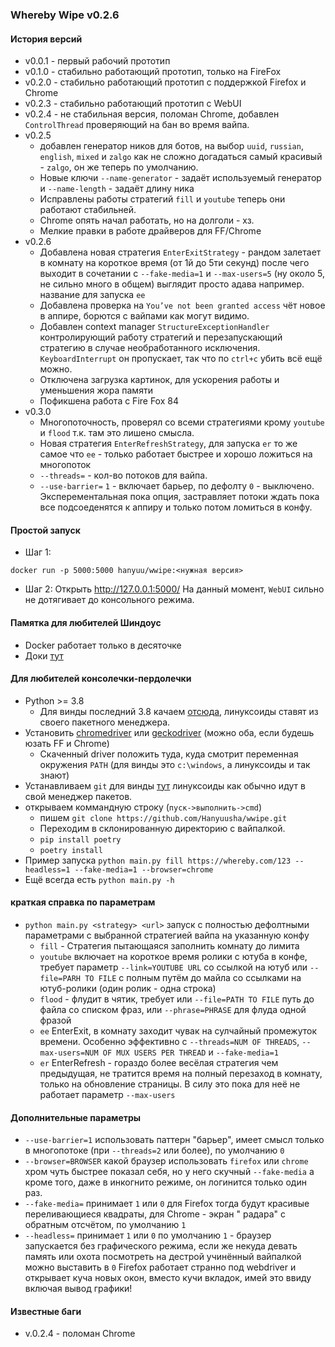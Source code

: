 ### Whereby Wipe v0.2.6

#### История версий
* v0.0.1 - первый рабочий прототип
* v0.1.0 - стабильно работающий прототип, только на FireFox
* v0.2.0 - стабильно работающий прототип с поддержкой Firefox и Chrome
* v0.2.3 - стабильно работающий прототип с WebUI
* v0.2.4 - не стабильная версия, поломан Chrome, добавлен `ControlThread` проверяющий на бан во время вайпа.
* v0.2.5  
  * добавлен генератор ников для ботов, на выбор `uuid`, `russian`, `english`, `mixed` и `zalgo`
    как не сложно догадаться самый красивый - `zalgo`, он же теперь по умолчанию.
  * Новые ключи `--name-generator` - задаёт используемый генератор и `--name-length` - задаёт длину ника
  * Исправлены работы стратегий `fill` и `youtube` теперь они работают стабильней.
  * Chrome опять начал работать, но на долголи - хз.
  * Мелкие правки в работе драйверов для FF/Chrome
* v0.2.6
  * Добавлена новая стратегия `EnterExitStrategy` - рандом залетает в комнату на короткое время (от 1й до 5ти секунд)
    после чего выходит в сочетании с `--fake-media=1` и `--max-users=5` (ну около 5, не сильно много в общем)
    выглядит просто адава например. название для запуска `ee`
  * Добавлена проверка на `You’ve not been granted access` чёт новое в аппире, борются с вайпами как могут видимо.
  * Добавлен context manager `StructureExceptionHandler` контролирующий работу стратегий и перезапускающий стратегию в
    случае необработанного исключения. `KeyboardInterrupt` он пропускает, так что по `ctrl+c` убить всё ещё можно.
  * Отключена загрузка картинок, для ускорения работы и уменьшения жора памяти
  * Пофикшена работа с Fire Fox 84
* v0.3.0
  * Многопоточность, проверял со всеми стратегиями крому `youtube` и `flood` т.к. там это лишено смысла.
  * Новая стратегия `EnterRefreshStrategy`, для запуска `er` то же самое что `ee` - только работает быстрее и хорошо
    ложиться на многопоток
  * `--threads=` - кол-во потоков для вайпа.
  * `--use-barrier=` `1` - включает барьер, по дефолту `0` - выключено. Эксперементальная пока опция, застравляет потоки
    ждать пока все подсоеденятся к аппиру и только потом ломиться в конфу.

#### Простой запуск
* Шаг 1:
```
docker run -p 5000:5000 hanyuu/wwipe:<нужная версия>
```
* Шаг 2:
  Открыть http://127.0.0.1:5000/
  На данный момент, `WebUI` сильно не дотягивает до консольного режима.

#### Памятка для любителей Шиндоус

* Docker работает только в десяточке
* Доки [тут](https://docs.docker.com/docker-for-windows/)

#### Для любителей консолечки-пердолечки

* Python >= 3.8
  * Для винды последний 3.8 качаем [отсюда](https://www.python.org/ftp/python/3.8.6/python-3.8.6-amd64.exe), линуксоиды
    ставят из своего пакетного менеджера.
* Установить [chromedriver](https://chromedriver.chromium.org/)
  или [geckodriver](https://github.com/mozilla/geckodriver/releases) (можно оба, если будешь юзать FF и Chrome)
  * Скаченный driver положить туда, куда смотрит переменная окружения `PATH` (для винды это `c:\windows`, а линуксоиды и
    так знают)
* Устанавливаем `git` для винды [тут](https://git-scm.com/download/win) линуксоиды как обычно идут в свой менеджер
  пакетов.
* открываем коммандную строку (`пуск->выполнить->cmd`)
  * пишем `git clone https://github.com/Hanyuusha/wwipe.git`
  * Переходим в склонированную директорию с вайпалкой.
  * `pip install poetry`
  * `poetry install`
* Пример запуска `python main.py fill https://whereby.com/123 --headless=1 --fake-media=1 --browser=chrome`
* Ещё всегда есть `python main.py -h`

#### краткая справка по параметрам

* `python main.py <strategy> <url>` запуск с полностью дефолтными параметрами с выбранной стратегией вайпа на указанную
  конфу
  * `fill` - Стратегия пытающаяся заполнить комнату до лимита
  * `youtube` включает на короткое время ролики с ютуба в конфе, требует параметр `--link=YOUTUBE URL` со ссылкой на
    ютуб или `--file=PARH TO FILE` с полным путём до майла со ссылками на ютуб-ролики (один ролик - одна строка)
  * `flood` - флудит в чятик, требует или `--file=PATH TO FILE` путь до файла со списком фраз, или `--phrase=PHRASE` для
    флуда одной фразой
  * `ee` EnterExit, в комнату заходит чувак на сулчайный промежуток времени. Особенно эффективно
    с `--threads=NUM OF THREADS`, `--max-users=NUM OF MUX USERS PER THREAD`
    и `--fake-media=1`
  * `er` EnterRefresh - гораздо более весёлая стратегия чем предыдущая, не тратится время на полный перезаход в комнату,
    только на обновление страницы. В силу это пока для неё не работает параметр `--max-users`

#### Дополнительные параметры

* `--use-barrier=1` использовать паттерн "барьер", имеет смысл только в многопотоке (при `--threads=2` или более), по
  умолчанию `0`
* `--browser=BROWSER` какой браузер использовать `firefox` или `chrome` хром чуть быстрее показал себя, но у него
  скучный `--fake-media` а кроме того, даже в инкогнито режиме, он логинится только один раз.
* `--fake-media=` принимает `1` или `0` для Firefox тогда будут красивые переливающиеся квадраты, для Chrome - экран "
  радара" с обратным отсчётом, по умолчанию `1`
* `--headless=` принимает `1` или `0` по умолчанию `1` - браузер запускается без графического режима, если же некуда
  девать память или охота посмотреть на дестрой учинённый вайпалкой можно выставить в `0`
  Firefox работает странно под webdriver и открывает куча новых окон, вместо кучи вкладок, имей это ввиду включая вывод
  графики!

#### Известные баги

* v.0.2.4 - поломан Chrome
